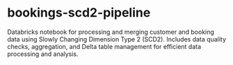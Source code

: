 # bookings-scd2-pipeline
Databricks notebook for processing and merging customer and booking data using Slowly Changing Dimension Type 2 (SCD2). Includes data quality checks, aggregation, and Delta table management for efficient data processing and analysis.

